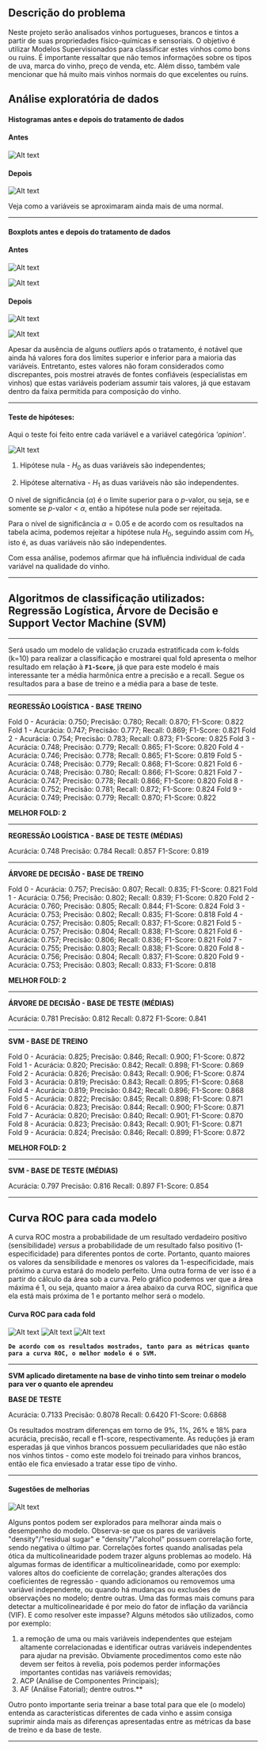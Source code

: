 ## Descrição do problema

Neste projeto serão analisados vinhos portugueses, brancos e tintos a partir de suas propriedades físico-químicas e sensoriais. O objetivo é utilizar Modelos Supervisionados para classificar estes vinhos como bons ou ruins.
É importante ressaltar que não temos informações sobre os tipos de uva, marca do vinho, preço de venda, etc. Além disso, também vale mencionar que há muito mais vinhos normais do que excelentes ou ruins. 

## Análise exploratória de dados 

#### Histogramas antes e depois do tratamento de dados

#### Antes

![Alt text](histograma_1.png)

#### Depois

![Alt text](histograma_2.png)

Veja como a variáveis se aproximaram ainda mais de uma normal.

***
#### Boxplots antes e depois do tratamento de dados

#### Antes

![Alt text](boxplot_1a.png)

![Alt text](boxplot_2a.png)

#### Depois

![Alt text](boxplot_1d.png)

![Alt text](boxplot_2d.png)

Apesar da ausência de alguns _outliers_ após o tratamento, é notável que ainda há valores fora dos limites superior e inferior para a maioria das variáveis. Entretanto, estes valores não foram considerados como discrepantes, pois mostrei através de fontes confiáveis (especialistas em vinhos) que estas variáveis poderiam assumir tais valores, já que estavam dentro da faixa permitida para composição do vinho.

***

#### **Teste de hipóteses:**

Aqui o teste foi feito entre cada variável e a variável categórica _'opinion'_.

![Alt text](tabela.png)

1) Hipótese nula - $H_0$ as duas variáveis são independentes;

2) Hipótese alternativa - $H_1$ as duas variáveis não são independentes.

O nível de significância ($\alpha$) é o limite superior para o $p$-valor, ou seja, se e somente se $p$-valor $<$ $\alpha$, então a hipótese nula pode ser rejeitada.

Para o nível de significância $\alpha=0.05$ e de acordo com os resultados na tabela acima, podemos rejeitar a hipótese nula $H_0$, seguindo assim com $H_1$, isto é, as duas variáveis não são independentes.

Com essa análise, podemos afirmar que há influência individual de cada variável na qualidade do vinho.

***


## Algoritmos de classificação utilizados: **Regressão Logística, Árvore de Decisão e Support Vector Machine (SVM)**
***

Será usado um modelo de validação cruzada estratificada com k-folds (k=10) para realizar a classificação e mostrarei qual fold apresenta o melhor resultado em relação à **```F1-Score```**, já que para este modelo é mais interessante ter a média harmônica entre a precisão e a recall. Segue os resultados para a base de treino e a média para a base de teste.
***
**REGRESSÃO LOGÍSTICA - BASE TREINO**

Fold 0 - Acurácia: 0.750; Precisão: 0.780; Recall: 0.870; F1-Score: 0.822
Fold 1 - Acurácia: 0.747; Precisão: 0.777; Recall: 0.869; F1-Score: 0.821
Fold 2 - Acurácia: 0.754; Precisão: 0.783; Recall: 0.873; F1-Score: 0.825
Fold 3 - Acurácia: 0.748; Precisão: 0.779; Recall: 0.865; F1-Score: 0.820
Fold 4 - Acurácia: 0.746; Precisão: 0.778; Recall: 0.865; F1-Score: 0.819
Fold 5 - Acurácia: 0.748; Precisão: 0.779; Recall: 0.868; F1-Score: 0.821
Fold 6 - Acurácia: 0.748; Precisão: 0.780; Recall: 0.866; F1-Score: 0.821
Fold 7 - Acurácia: 0.747; Precisão: 0.778; Recall: 0.866; F1-Score: 0.820
Fold 8 - Acurácia: 0.752; Precisão: 0.781; Recall: 0.872; F1-Score: 0.824
Fold 9 - Acurácia: 0.749; Precisão: 0.779; Recall: 0.870; F1-Score: 0.822

**MELHOR FOLD: 2**

***
**REGRESSÃO LOGÍSTICA - BASE DE TESTE  (MÉDIAS)**

Acurácia: 0.748
Precisão: 0.784
Recall: 0.857
F1-Score: 0.819
***


  **ÁRVORE DE DECISÃO - BASE DE TREINO**

Fold 0 - Acurácia: 0.757; Precisão: 0.807; Recall: 0.835; F1-Score: 0.821
Fold 1 - Acurácia: 0.756; Precisão: 0.802; Recall: 0.839; F1-Score: 0.820
Fold 2 - Acurácia: 0.760; Precisão: 0.805; Recall: 0.844; F1-Score: 0.824
Fold 3 - Acurácia: 0.753; Precisão: 0.802; Recall: 0.835; F1-Score: 0.818
Fold 4 - Acurácia: 0.757; Precisão: 0.805; Recall: 0.837; F1-Score: 0.821
Fold 5 - Acurácia: 0.757; Precisão: 0.804; Recall: 0.838; F1-Score: 0.821
Fold 6 - Acurácia: 0.757; Precisão: 0.806; Recall: 0.836; F1-Score: 0.821
Fold 7 - Acurácia: 0.755; Precisão: 0.803; Recall: 0.838; F1-Score: 0.820
Fold 8 - Acurácia: 0.756; Precisão: 0.804; Recall: 0.837; F1-Score: 0.820
Fold 9 - Acurácia: 0.753; Precisão: 0.803; Recall: 0.833; F1-Score: 0.818

**MELHOR FOLD: 2**
***
**ÁRVORE DE DECISÃO - BASE DE TESTE (MÉDIAS)**

Acurácia: 0.781
Precisão: 0.812
Recall: 0.872
F1-Score: 0.841
***

**SVM - BASE DE TREINO**

Fold 0 - Acurácia: 0.825; Precisão: 0.846; Recall: 0.900; F1-Score: 0.872
Fold 1 - Acurácia: 0.820; Precisão: 0.842; Recall: 0.898; F1-Score: 0.869
Fold 2 - Acurácia: 0.826; Precisão: 0.843; Recall: 0.906; F1-Score: 0.874
Fold 3 - Acurácia: 0.819; Precisão: 0.843; Recall: 0.895; F1-Score: 0.868
Fold 4 - Acurácia: 0.819; Precisão: 0.842; Recall: 0.896; F1-Score: 0.868
Fold 5 - Acurácia: 0.822; Precisão: 0.845; Recall: 0.898; F1-Score: 0.871
Fold 6 - Acurácia: 0.823; Precisão: 0.844; Recall: 0.900; F1-Score: 0.871
Fold 7 - Acurácia: 0.820; Precisão: 0.840; Recall: 0.901; F1-Score: 0.870
Fold 8 - Acurácia: 0.823; Precisão: 0.843; Recall: 0.901; F1-Score: 0.871
Fold 9 - Acurácia: 0.824; Precisão: 0.846; Recall: 0.899; F1-Score: 0.872

**MELHOR FOLD: 2**

***
**SVM - BASE DE TESTE (MÉDIAS)**

Acurácia: 0.797
Precisão: 0.816
Recall: 0.897
F1-Score: 0.854

***

## Curva ROC para cada modelo

A curva ROC mostra a probabilidade de um resultado verdadeiro positivo (sensibilidade) *versus* a probabilidade de um resultado falso positivo (1-especificidade) para diferentes pontos de corte. Portanto, quanto maiores os valores da sensibilidade e menores os valores da 1-especificidade, mais próximo a curva estará do modelo perfeito. Uma outra forma de ver isso é a partir do cálculo da área sob a curva. Pelo gráfico podemos ver que a área máxima é 1, ou seja, quanto maior a área abaixo da curva ROC, significa que ela está mais próxima de 1 e portanto melhor será o modelo.

#### Curva ROC para cada fold

![Alt text](roc_curve_logreg.png)
![Alt text](roc_curve_dt.png)
![Alt text](roc_curve_svm.png)

**```De acordo com os resultados mostrados, tanto para as métricas quanto para a curva ROC, o melhor modelo é o SVM.```**

***
**SVM aplicado diretamente na base de vinho tinto sem treinar o modelo para ver o quanto ele aprendeu**

**BASE DE TESTE**

Acurácia: 0.7133
Precisão: 0.8078
Recall: 0.6420
F1-Score: 0.6868

Os resultados mostram diferenças em torno de 9%, 1%, 26% e 18% para acurácia, precisão, recall e f1-score, respectivamente. As reduções já eram esperadas já que vinhos brancos possuem peculiaridades que não estão nos vinhos tintos - como este modelo foi treinado para vinhos brancos, então ele fica enviesado a tratar esse tipo de vinho. 


***

#### Sugestões de melhorias

![Alt text](corr.png)

Alguns pontos podem ser explorados para melhorar ainda mais o desempenho do modelo. Observa-se que os pares de variáveis "density"/"residual sugar" e "density"/"alcohol" possuem correlação forte, sendo negativa o último par. Correlações fortes quando analisadas pela ótica da multicolinearidade podem trazer alguns problemas ao modelo. Há algumas formas de identificar a multicolinearidade, como por exemplo: valores altos do coeficiente de correlação; grandes alterações dos coeficientes de regressão - quando adicionamos ou removemos uma variável independente, ou quando há mudanças ou exclusões de observações no modelo; dentre outras. Uma das formas mais comuns para detectar a multicolinearidade é por meio do fator de inflação da variância (VIF). E como resolver este impasse? Alguns métodos são utilizados, como por exemplo: 
1) a remoção de uma ou mais variáveis independentes que estejam altamente correlacionadas e identificar outras variáveis independentes para ajudar na previsão. Obviamente procedimentos como este não devem ser feitos à revelia, pois podemos perder informações importantes contidas nas variáveis removidas; 
2) ACP (Análise de Componentes Principais); 
3) AF (Análise Fatorial); dentre outros.**

Outro ponto importante seria treinar a base total para que ele (o modelo) entenda as características diferentes de cada vinho e assim consiga suprimir ainda mais as diferenças apresentadas entre as métricas da base de treino e da base de teste.
***

